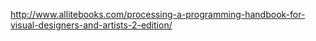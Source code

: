 http://www.allitebooks.com/processing-a-programming-handbook-for-visual-designers-and-artists-2-edition/